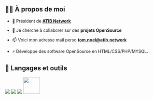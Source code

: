 ## 🙋‍♂️ À propos de moi

- 🚀 Président de **[ATIB Network](https://www.atib.network)**

- 👯 Je cherche à collaborer sur des **projets OpenSource**

- 📫 Voici mon adresse mail perso **tom.noel@atib.network**

- ⚡ Développe des software OpenSource en HTML/CSS/PHP/MYSQL.

## 🚀 Langages et outils

<p align="left"> 
    <img src="https://img.icons8.com/color/48/000000/html-5.png"/>
    <img src="https://img.icons8.com/color/48/000000/css3.png"/>
    <img src="https://img.icons8.com/fluent/50/000000/mysql-logo.png"/>
    <img width="55" src="https://cdn.discordapp.com/attachments/1042759886120964096/1065037144315408504/image.png"/>
</p>
